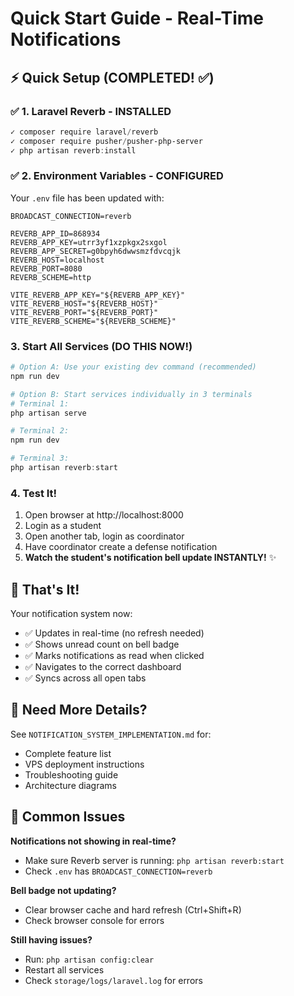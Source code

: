 # Quick Start Guide - Real-Time Notifications

## ⚡ Quick Setup (COMPLETED! ✅)

### ✅ 1. Laravel Reverb - INSTALLED
```powershell
✓ composer require laravel/reverb
✓ composer require pusher/pusher-php-server
✓ php artisan reverb:install
```

### ✅ 2. Environment Variables - CONFIGURED
Your `.env` file has been updated with:
```env
BROADCAST_CONNECTION=reverb

REVERB_APP_ID=868934
REVERB_APP_KEY=utrr3yf1xzpkgx2sxgol
REVERB_APP_SECRET=g0bpyh6dwwsmzfdvcqjk
REVERB_HOST=localhost
REVERB_PORT=8080
REVERB_SCHEME=http

VITE_REVERB_APP_KEY="${REVERB_APP_KEY}"
VITE_REVERB_HOST="${REVERB_HOST}"
VITE_REVERB_PORT="${REVERB_PORT}"
VITE_REVERB_SCHEME="${REVERB_SCHEME}"
```

### 3. Start All Services (DO THIS NOW!)
```powershell
# Option A: Use your existing dev command (recommended)
npm run dev

# Option B: Start services individually in 3 terminals
# Terminal 1:
php artisan serve

# Terminal 2:
npm run dev

# Terminal 3:
php artisan reverb:start
```

### 4. Test It!
1. Open browser at http://localhost:8000
2. Login as a student
3. Open another tab, login as coordinator
4. Have coordinator create a defense notification
5. **Watch the student's notification bell update INSTANTLY!** ✨

## 🎯 That's It!

Your notification system now:
- ✅ Updates in real-time (no refresh needed)
- ✅ Shows unread count on bell badge
- ✅ Marks notifications as read when clicked
- ✅ Navigates to the correct dashboard
- ✅ Syncs across all open tabs

## 📖 Need More Details?

See `NOTIFICATION_SYSTEM_IMPLEMENTATION.md` for:
- Complete feature list
- VPS deployment instructions
- Troubleshooting guide
- Architecture diagrams

## 🚨 Common Issues

**Notifications not showing in real-time?**
- Make sure Reverb server is running: `php artisan reverb:start`
- Check `.env` has `BROADCAST_CONNECTION=reverb`

**Bell badge not updating?**
- Clear browser cache and hard refresh (Ctrl+Shift+R)
- Check browser console for errors

**Still having issues?**
- Run: `php artisan config:clear`
- Restart all services
- Check `storage/logs/laravel.log` for errors
